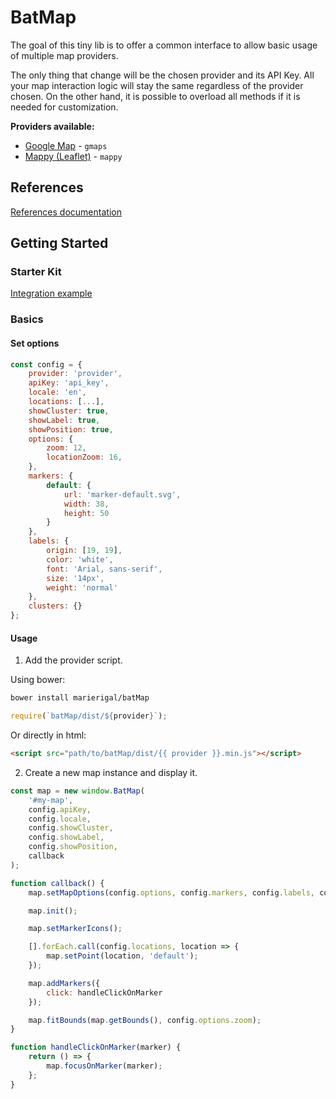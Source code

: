 # BatMap

The goal of this tiny lib is to offer a common interface to allow basic usage of multiple map providers.

The only thing that change will be the chosen provider and its API Key. All your map interaction logic will stay the same regardless of the provider chosen. On the other hand, it is possible to overload all methods if it is needed for customization.

**Providers available:**

- [Google Map](https://developers.google.com/maps/documentation/javascript/) - `gmaps`
- [Mappy (Leaflet)](http://leafletjs.com/reference-1.0.3.html) - `mappy`

## References

[References documentation](references/)

## Getting Started

### Starter Kit

[Integration example](example/starter-kit)

### Basics

#### Set options

```js
const config = {
    provider: 'provider',
    apiKey: 'api_key',
    locale: 'en',
    locations: [...],
    showCluster: true,
    showLabel: true,
    showPosition: true,
    options: {
        zoom: 12,
        locationZoom: 16,
    },
    markers: {
        default: {
            url: 'marker-default.svg',
            width: 38,
            height: 50
        }
    },
    labels: {
        origin: [19, 19],
        color: 'white',
        font: 'Arial, sans-serif',
        size: '14px',
        weight: 'normal'
    },
    clusters: {}
};
```

#### Usage

1. Add the provider script.

Using bower:

```bash
bower install marierigal/batMap
```

```js
require(`batMap/dist/${provider}`);
```

Or directly in html:

```html
<script src="path/to/batMap/dist/{{ provider }}.min.js"></script>
```

2. Create a new map instance and display it.

```js
const map = new window.BatMap(
    '#my-map',
    config.apiKey,
    config.locale,
    config.showCluster,
    config.showLabel,
    config.showPosition,
    callback
);

function callback() {
    map.setMapOptions(config.options, config.markers, config.labels, config.clusters);

    map.init();

    map.setMarkerIcons();

    [].forEach.call(config.locations, location => {
        map.setPoint(location, 'default');
    });

    map.addMarkers({
        click: handleClickOnMarker
    });

    map.fitBounds(map.getBounds(), config.options.zoom);
}

function handleClickOnMarker(marker) {
    return () => {
        map.focusOnMarker(marker);
    };
}
```
